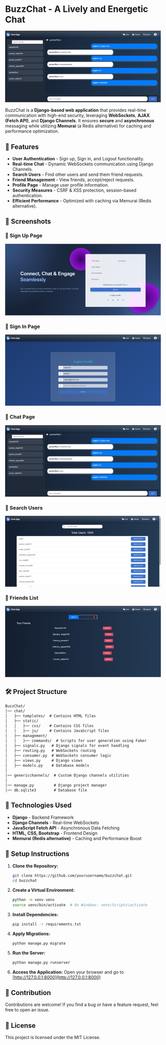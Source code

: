 # BuzzChat - A Lively and Energetic Chat

![BuzzChat](images/chat.png)

BuzzChat is a **Django-based web application** that provides real-time communication with high-end security, leveraging **WebSockets**, **AJAX (Fetch API)**, and **Django Channels**. It ensures **secure** and **asynchronous** messaging while utilizing **Memurai** (a Redis alternative) for caching and performance optimization.

## 🚀 Features

- **User Authentication** - Sign up, Sign in, and Logout functionality.
- **Real-time Chat** - Dynamic WebSockets communication using Django Channels.
- **Search Users** - Find other users and send them friend requests.
- **Friend Management** - View friends, accept/reject requests.
- **Profile Page** - Manage user profile information.
- **Security Measures** - CSRF & XSS protection, session-based authentication.
- **Efficient Performance** - Optimized with caching via Memurai (Redis alternative).

## 📌 Screenshots

### 🔹 Sign Up Page
![Sign Up](images/signup.png)

### 🔹 Sign In Page
![Sign In](images/profile.png)

### 🔹 Chat Page
![Chat](images/chat.png)

### 🔹 Search Users
![Search Users](images/search.png)

### 🔹 Friends List
![Friends](images/friends.png)

## 🛠️ Project Structure

```
BuzzChat/
│── chat/
│   ├── templates/  # Contains HTML files
│   ├── static/
│   │   ├── css/    # Contains CSS files
│   │   ├── js/     # Contains JavaScript files
│   ├── management/
│   │   ├── commands/  # Scripts for user generation using Faker
│   ├── signals.py   # Django signals for event handling
│   ├── routing.py   # WebSockets routing
│   ├── consumer.py  # WebSockets consumer logic
│   ├── views.py     # Django views
│   ├── models.py    # Database models
│
│── genericchannels/  # Custom Django channels utilities
│
│── manage.py         # Django project manager
│── db.sqlite3        # Database file
```

## 🔧 Technologies Used

- **Django** - Backend Framework
- **Django Channels** - Real-time WebSockets
- **JavaScript Fetch API** - Asynchronous Data Fetching
- **HTML, CSS, Bootstrap** - Frontend Design
- **Memurai (Redis alternative)** - Caching and Performance Boost

## 🔗 Setup Instructions

1. **Clone the Repository:**
   ```sh
   git clone https://github.com/yourusername/buzzchat.git
   cd buzzchat
   ```

2. **Create a Virtual Environment:**
   ```sh
   python -m venv venv
   source venv/bin/activate  # On Windows: venv\Scripts\activate
   ```

3. **Install Dependencies:**
   ```sh
   pip install -r requirements.txt
   ```

4. **Apply Migrations:**
   ```sh
   python manage.py migrate
   ```

5. **Run the Server:**
   ```sh
   python manage.py runserver
   ```

6. **Access the Application:**
   Open your browser and go to [http://127.0.0.1:8000](http://127.0.0.1:8000)

## 🤝 Contribution

Contributions are welcome! If you find a bug or have a feature request, feel free to open an issue.

## 📜 License

This project is licensed under the MIT License.
